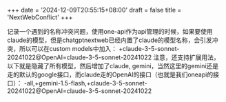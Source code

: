 +++
date = '2024-12-09T20:55:15+08:00'
draft = false
title = 'NextWebConflict'
+++

记录一个遇到的名称冲突问题，使用one-api作为api管理的时候，如果要使用claude的模型，但是chatgptnextweb已经内置了claude的模型名称，会引发冲突，所以可以在custom models中加入：
+claude-3-5-sonnet-20241022@OpenAI=claude-3-5-sonnet-20241022
注意，还支持扩展用法，以下就是隐藏了所有模型，然后增加了claude, gemini，当然这里的gemini还是走的默认的google接口，而claude走的OpenAI的接口（也就是我们oneapi的接口）：
-all,+gemini-1.5-flash,+claude-3-5-sonnet-20241022@OpenAI=claude-3-5-sonnet-20241022